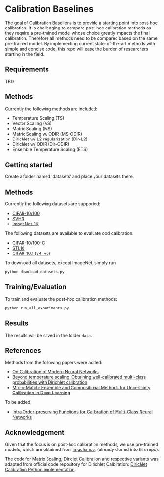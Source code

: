 # Calibration Baselines

The goal of Calibration Baseliens is to provide a starting point into post-hoc calibration. It is challenging to compare post-hoc calibration methods as they require a pre-trained model whose choice greatly impacts the final calibration. Therefore all methods need to be compared based on the same pre-trained model. By implementing current state-of-the-art methods with simple and concise code, this repo will ease the burden of researchers starting in the field.

## Requirements

TBD

## Methods

Currently the following methods are included:
 - Temperature Scaling (TS)
 - Vector Scaling (VS)
 - Matrix Scaling (MS)
 - Matrix Scaling w/ ODIR (MS-ODIR)
 - Dirichlet w/ L2 regularization (Dir-L2)
 - Dirichlet w/ ODIR (Dir-ODIR)
 - Ensemble Temperature Scaling (ETS)

## Getting started

Create a folder named 'datasets' and place your datasets there.

## Methods

Currently the following datasets are supported:
 - [CIFAR-10/100](https://www.cs.toronto.edu/~kriz/cifar.html)
 - [SVHN](http://ufldl.stanford.edu/housenumbers)
 - [ImageNet-1K](http://www.image-net.org)

The following datasets are available to evaluate ood calibration:
 -  [CIFAR-10/100-C](https://github.com/hendrycks/robustness)
 -  [STL10](https://cs.stanford.edu/~acoates/stl10/)
 -  [CIFAR-10.1 (v4, v6)](https://github.com/modestyachts/CIFAR-10.1)

To download all datasets, except ImageNet, simply run
```bash
python download_datasets.py
```


## Training/Evaluation

To train and evaluate the post-hoc calibration methods:

```bash
python run_all_experiments.py
```

## Results

The results will be saved in the folder `data`. 

## References

Methods from the following papers were added:
 - [On Calibration of Modern Neural Networks](https://arxiv.org/abs/1706.04599)
 - [Beyond temperature scaling: Obtaining well-calibrated multi-class probabilities with Dirichlet calibration](https://arxiv.org/abs/1910.12656)
 - [Mix-n-Match: Ensemble and Compositional Methods for Uncertainty Calibration in Deep Learning](https://arxiv.org/abs/2003.07329)

To be added:
 - [Intra Order-preserving Functions for Calibration of Multi-Class Neural Networks](https://arxiv.org/abs/2003.06820)

## Acknowledgement

Given that the focus is on post-hoc calibration methods, we use pre-trained models, which are obtained from [imgclsmob](https://github.com/osmr/imgclsmob), (already cloned into this repo).

The code for Matrix Scaling, Diriclet Calibration and respective variants was adapted from official code repository for Dirichlet Calbiration: [Dirichlet Calibration Python implementation](https://github.com/dirichletcal/dirichlet_python).

